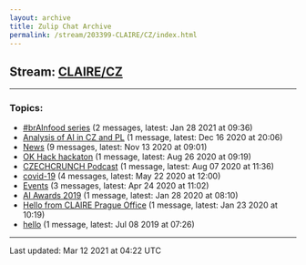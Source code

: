 ```yaml
---
layout: archive
title: Zulip Chat Archive
permalink: /stream/203399-CLAIRE/CZ/index.html
---
```


## Stream: [CLAIRE/CZ](https://claire4ai.github.io/archive/stream/203399-CLAIRE/CZ/index.html)
---

### Topics:

* [#brAInfood series](topic/.23brAInfood.20series.html) (2 messages, latest: Jan 28 2021 at 09:36)
* [Analysis of AI in CZ and PL](topic/Analysis.20of.20AI.20in.20CZ.20and.20PL.html) (1 message, latest: Dec 16 2020 at 20:06)
* [News](topic/News.html) (9 messages, latest: Nov 13 2020 at 09:01)
* [OK Hack hackaton](topic/OK.20Hack.20hackaton.html) (1 message, latest: Aug 26 2020 at 09:19)
* [CZECHCRUNCH Podcast](topic/CZECHCRUNCH.20Podcast.html) (1 message, latest: Aug 07 2020 at 11:36)
* [covid-19](topic/covid-19.html) (4 messages, latest: May 22 2020 at 12:00)
* [Events](topic/Events.html) (3 messages, latest: Apr 24 2020 at 11:02)
* [AI Awards 2019](topic/AI.20Awards.202019.html) (1 message, latest: Jan 28 2020 at 08:10)
* [Hello from CLAIRE Prague Office](topic/Hello.20from.20CLAIRE.20Prague.20Office.html) (1 message, latest: Jan 23 2020 at 10:19)
* [hello](topic/hello.html) (1 message, latest: Jul 08 2019 at 07:26)

<hr><p>Last updated: Mar 12 2021 at 04:22 UTC</p>